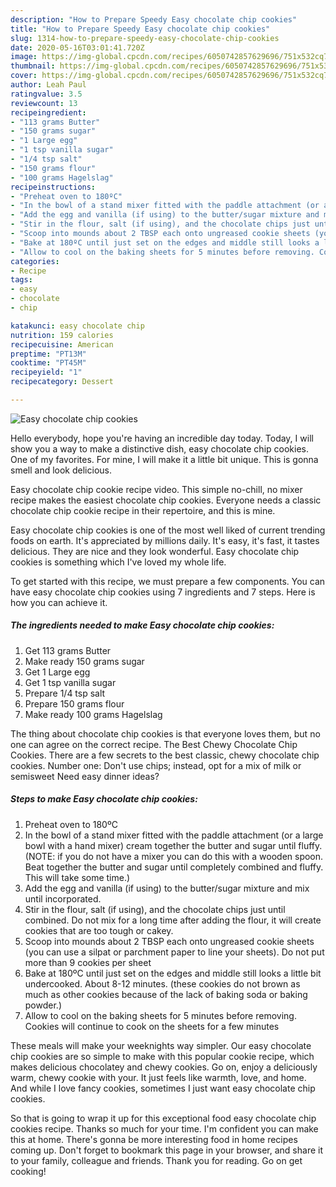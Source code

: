 ```yaml
---
description: "How to Prepare Speedy Easy chocolate chip cookies"
title: "How to Prepare Speedy Easy chocolate chip cookies"
slug: 1314-how-to-prepare-speedy-easy-chocolate-chip-cookies
date: 2020-05-16T03:01:41.720Z
image: https://img-global.cpcdn.com/recipes/6050742857629696/751x532cq70/easy-chocolate-chip-cookies-recipe-main-photo.jpg
thumbnail: https://img-global.cpcdn.com/recipes/6050742857629696/751x532cq70/easy-chocolate-chip-cookies-recipe-main-photo.jpg
cover: https://img-global.cpcdn.com/recipes/6050742857629696/751x532cq70/easy-chocolate-chip-cookies-recipe-main-photo.jpg
author: Leah Paul
ratingvalue: 3.5
reviewcount: 13
recipeingredient:
- "113 grams Butter"
- "150 grams sugar"
- "1 Large egg"
- "1 tsp vanilla sugar"
- "1/4 tsp salt"
- "150 grams flour"
- "100 grams Hagelslag"
recipeinstructions:
- "Preheat oven to 180ºC"
- "In the bowl of a stand mixer fitted with the paddle attachment (or a large bowl with a hand mixer) cream together the butter and sugar until fluffy. (NOTE: if you do not have a mixer you can do this with a wooden spoon. Beat together the butter and sugar until completely combined and fluffy. This will take some time.)"
- "Add the egg and vanilla (if using) to the butter/sugar mixture and mix until incorporated."
- "Stir in the flour, salt (if using), and the chocolate chips just until combined. Do not mix for a long time after adding the flour, it will create cookies that are too tough or cakey."
- "Scoop into mounds about 2 TBSP each onto ungreased cookie sheets (you can use a silpat or parchment paper to line your sheets). Do not put more than 9 cookies per sheet"
- "Bake at 180ºC until just set on the edges and middle still looks a little bit undercooked. About 8-12 minutes. (these cookies do not brown as much as other cookies because of the lack of baking soda or baking powder.)"
- "Allow to cool on the baking sheets for 5 minutes before removing. Cookies will continue to cook on the sheets for a few minutes"
categories:
- Recipe
tags:
- easy
- chocolate
- chip

katakunci: easy chocolate chip 
nutrition: 159 calories
recipecuisine: American
preptime: "PT13M"
cooktime: "PT45M"
recipeyield: "1"
recipecategory: Dessert

---
```



![Easy chocolate chip cookies](https://img-global.cpcdn.com/recipes/6050742857629696/751x532cq70/easy-chocolate-chip-cookies-recipe-main-photo.jpg)

Hello everybody, hope you're having an incredible day today. Today, I will show you a way to make a distinctive dish, easy chocolate chip cookies. One of my favorites. For mine, I will make it a little bit unique. This is gonna smell and look delicious.

Easy chocolate chip cookie recipe video. This simple no-chill, no mixer recipe makes the easiest chocolate chip cookies. Everyone needs a classic chocolate chip cookie recipe in their repertoire, and this is mine.

Easy chocolate chip cookies is one of the most well liked of current trending foods on earth. It's appreciated by millions daily. It's easy, it's fast, it tastes delicious. They are nice and they look wonderful. Easy chocolate chip cookies is something which I've loved my whole life.


To get started with this recipe, we must prepare a few components. You can have easy chocolate chip cookies using 7 ingredients and 7 steps. Here is how you can achieve it.

<!--inarticleads1-->

##### The ingredients needed to make Easy chocolate chip cookies:

1. Get 113 grams Butter
1. Make ready 150 grams sugar
1. Get 1 Large egg
1. Get 1 tsp vanilla sugar
1. Prepare 1/4 tsp salt
1. Prepare 150 grams flour
1. Make ready 100 grams Hagelslag


The thing about chocolate chip cookies is that everyone loves them, but no one can agree on the correct recipe. The Best Chewy Chocolate Chip Cookies. There are a few secrets to the best classic, chewy chocolate chip cookies. Number one: Don&#39;t use chips; instead, opt for a mix of milk or semisweet Need easy dinner ideas? 

<!--inarticleads2-->

##### Steps to make Easy chocolate chip cookies:

1. Preheat oven to 180ºC
1. In the bowl of a stand mixer fitted with the paddle attachment (or a large bowl with a hand mixer) cream together the butter and sugar until fluffy. (NOTE: if you do not have a mixer you can do this with a wooden spoon. Beat together the butter and sugar until completely combined and fluffy. This will take some time.)
1. Add the egg and vanilla (if using) to the butter/sugar mixture and mix until incorporated.
1. Stir in the flour, salt (if using), and the chocolate chips just until combined. Do not mix for a long time after adding the flour, it will create cookies that are too tough or cakey.
1. Scoop into mounds about 2 TBSP each onto ungreased cookie sheets (you can use a silpat or parchment paper to line your sheets). Do not put more than 9 cookies per sheet
1. Bake at 180ºC until just set on the edges and middle still looks a little bit undercooked. About 8-12 minutes. (these cookies do not brown as much as other cookies because of the lack of baking soda or baking powder.)
1. Allow to cool on the baking sheets for 5 minutes before removing. Cookies will continue to cook on the sheets for a few minutes


These meals will make your weeknights way simpler. Our easy chocolate chip cookies are so simple to make with this popular cookie recipe, which makes delicious chocolatey and chewy cookies. Go on, enjoy a deliciously warm, chewy cookie with your. It just feels like warmth, love, and home. And while I love fancy cookies, sometimes I just want easy chocolate chip cookies. 

So that is going to wrap it up for this exceptional food easy chocolate chip cookies recipe. Thanks so much for your time. I'm confident you can make this at home. There's gonna be more interesting food in home recipes coming up. Don't forget to bookmark this page in your browser, and share it to your family, colleague and friends. Thank you for reading. Go on get cooking!
